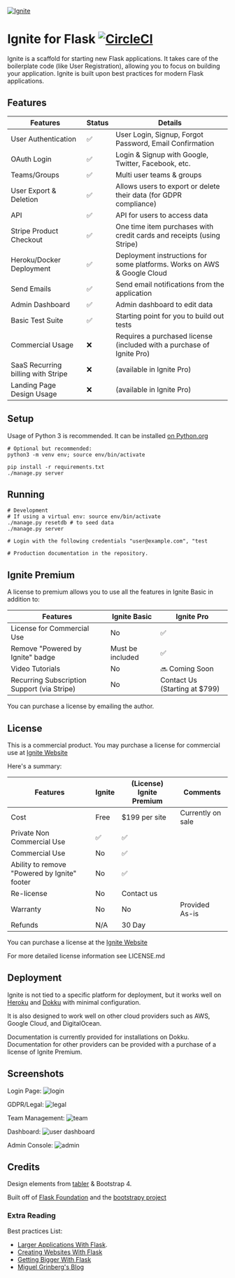 [![Ignite](https://user-images.githubusercontent.com/882381/45938197-49cfb880-bf7c-11e8-91ea-94fffd9d054a.png)](https://github.com/sumukh/ignite)

# Ignite for Flask [![CircleCI](https://circleci.com/gh/Sumukh/Ignite.svg?style=svg&circle-token=21024628f8356bc070f27aede670fc676a8e4446)](https://circleci.com/gh/Sumukh/Ignite)

Ignite is a scaffold for starting new Flask applications. It takes care of the boilerplate code (like User Registration), allowing you to focus on building your application. Ignite is built upon best practices for modern Flask applications.

## Features
| Features  |   Status | Details
| ------------- | ------------- | -------- |
| User Authentication  | ✅  | User Login, Signup, Forgot Password, Email Confirmation|
| OAuth Login  | ✅ | Login & Signup with Google, Twitter, Facebook, etc.
| Teams/Groups | ✅  | Multi user teams & groups
| User Export & Deletion  | ✅ | Allows users to export or delete their data  (for GDPR compliance)
| API  | ✅  | API for users to access data
| Stripe Product Checkout  | ✅  | One time item purchases with credit cards and receipts (using Stripe)
| Heroku/Docker Deployment  | ✅  | Deployment instructions for some platforms. Works on AWS & Google Cloud
| Send Emails | ✅  | Send email notifications from the application
| Admin Dashboard | ✅  | Admin dashboard to edit data
| Basic Test Suite | ✅  | Starting point for you to build out tests
| Commercial Usage  | ❌  | Requires a purchased license (included with a purchase of Ignite Pro)
| SaaS Recurring billing with Stripe | ❌ | (available in Ignite Pro)
| Landing Page Design Usage | ❌ | (available in Ignite Pro)

## Setup
Usage of Python 3 is recommended. It can be installed [on Python.org](https://www.python.org/downloads/)
```
# Optional but recommended:
python3 -m venv env; source env/bin/activate

pip install -r requirements.txt
./manage.py server
```
## Running

```
# Development
# If using a virtual env: source env/bin/activate
./manage.py resetdb # to seed data
./manage.py server

# Login with the following credentials "user@example.com", "test

# Production documentation in the repository.
```


## Ignite Premium

A license to premium allows you to use all the features in Ignite Basic in addition to:

| Features | Ignite Basic | Ignite Pro |
| ------------- | ------------- | ---------- |
| License for Commercial Use  | No  |  ✅  |
| Remove "Powered by Ignite" badge  | Must be included  |  ✅  |
| Video Tutorials  | No |  🔜 Coming Soon  |
| Recurring Subscription Support (via Stripe)  | No  | Contact Us (Starting at $799) |

You can purchase a license by emailing the author.


## License

This is a commercial product. You may purchase a license for commercial use at [Ignite Website](https://ignite.server.sumukh.me)

Here's a summary:


| Features | Ignite | (License) Ignite Premium | Comments |
| ------------- | ------------- | ---------- | ------- |
| Cost | Free | $199 per site | Currently on sale  |
| Private Non Commercial Use | ✅ | ✅ |
| Commercial Use  | No  |  ✅  |
| Ability to remove "Powered by Ignite" footer | No  |  ✅  |
| Re-license | No  |  Contact us |
| Warranty  | No  |  No | Provided As-is
| Refunds  | N/A  |  30 Day |

You can purchase a license at the [Ignite Website](https://ignite.server.sumukh.me)

For more detailed license information see LICENSE.md

## Deployment

Ignite is not tied to a specific platform for deployment, but it works well on [Heroku](http://heroku.com) and [Dokku](http://dokku.viewdocs.io/dokku/) with minimal configuration.

It is also designed to work well on other cloud providers such as AWS, Google Cloud, and DigitalOcean.

Documentation is currently provided for installations on Dokku. Documentation for other providers can be provided with a purchase of a license of Ignite Premium.

## Screenshots


Login Page:
![login](documentation/screenshots/login.png)

GDPR/Legal:
![legal](documentation/screenshots/gdpr.png)

Team Management:
![team](documentation/screenshots/team.png)

Dashboard:
![user dashboard](documentation/screenshots/dashboard.png)

Admin Console:
![admin](https://user-images.githubusercontent.com/882381/33539038-326c31cc-d879-11e7-981a-1834f15cf718.png)

## Credits

Design elements from [tabler](https://github.com/tabler/tabler) & Bootstrap 4.


Built off of [Flask Foundation](https://jackstouffer.github.io/Flask-Foundation/) and the [bootstrapy project](https://github.com/kirang89/bootstrapy)


### Extra Reading

Best practices List:
* [Larger Applications With Flask](http://flask.pocoo.org/docs/patterns/packages/).
* [Creating Websites With Flask](http://maximebf.com/blog/2012/10/building-websites-in-python-with-flask/)
* [Getting Bigger With Flask](http://maximebf.com/blog/2012/11/getting-bigger-with-flask/)
* [Miguel Grinberg's Blog](https://blog.miguelgrinberg.com/category/Python)
